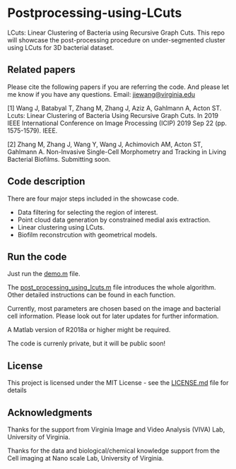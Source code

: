# Postprocessing-using-LCuts
LCuts: Linear Clustering of Bacteria using Recursive Graph Cuts. This repo will showcase the post-processing procedure on under-segmented cluster using LCuts for 3D bacterial dataset.

## Related papers
Please cite the following papers if you are referring the code. And please let me know if you have any questions.
Email: jiewang@virginia.edu

[1] Wang J, Batabyal T, Zhang M, Zhang J, Aziz A, Gahlmann A, Acton ST. Lcuts: Linear Clustering of Bacteria Using Recursive Graph Cuts. In 2019 IEEE International Conference on Image Processing (ICIP) 2019 Sep 22 (pp. 1575-1579). IEEE.

[2] Zhang M, Zhang J, Wang Y, Wang J, Achimovich AM, Acton ST, Gahlmann A. Non-Invasive Single-Cell Morphometry and Tracking in Living Bacterial Biofilms. Submitting soon.

## Code description
There are four major steps included in the showcase code.
- Data filtering for selecting the region of interest.
- Point cloud data generation by constrained medial axis extraction.
- Linear clustering using LCuts.
- Biofilm reconstrcution with geometrical models.

## Run the code
Just run the [demo.m](demo.m) file. 

The [post_processing_using_lcuts.m](post_processing_using_lcuts.m) file introduces the whole algorithm. Other detailed instructions can be found in each function.

Currently, most parameters are chosen based on the image and bacterial cell information. Please look out for later updates for further information.

A Matlab version of R2018a or higher might be required.

The code is currenly private, but it will be public soon!

## License
This project is licensed under the MIT License - see the [LICENSE.md](LICENSE.md) file for details

## Acknowledgments
Thanks for the support from Virginia Image and Video Analysis (VIVA) Lab, University of Virginia.

Thanks for the data and biological/chemical knowledge support from the Cell imaging at Nano scale Lab, University of Virginia.
